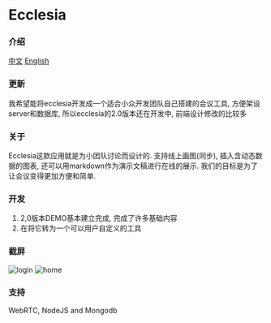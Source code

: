 # Ecclesia

### 介绍

[中文](https://github.com/lavende/ecclesia/blob/master/README.zh-CN.md)
[English](https://github.com/lavende/ecclesia/blob/master/README.md)

### 更新

我希望能将ecclesia开发成一个适合小众开发团队自己搭建的会议工具, 方便架设server和数据库,
所以ecclesia的2.0版本还在开发中, 前端设计修改的比较多

### 关于

Ecclesia这款应用就是为小团队讨论而设计的. 支持线上画图(同步), 插入含动态数据的图表,
还可以用markdown作为演示文稿进行在线的展示. 我们的目标是为了让会议变得更加方便和简单.

### 开发

1. 2,0版本DEMO基本建立完成, 完成了许多基础内容
2. 在将它转为一个可以用户自定义的工具


### 截屏

![login](http://lavende.github.io/img/2015/ecclesia/login.jpg)
![home](http://lavende.github.io/img/2015/ecclesia/home.jpg)


### 支持

WebRTC, NodeJS and Mongodb
